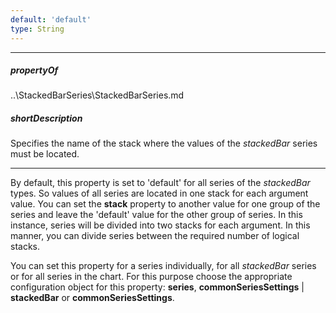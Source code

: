 ```yaml
---
default: 'default'
type: String
---
```

---
##### propertyOf
..\StackedBarSeries\StackedBarSeries.md

##### shortDescription
Specifies the name of the stack where the values of the _stackedBar_ series must be located.

---
By default, this property is set to 'default' for all series of the _stackedBar_ types. So values of all series are located in one stack for each argument value. You can set the **stack** property to another value for one group of the series and leave the 'default' value for the other group of series. In this instance, series will be divided into two stacks for each argument. In this manner, you can divide series between the required number of logical stacks.

You can set this property for a series individually, for all _stackedBar_ series or for all series in the chart. For this purpose choose the appropriate configuration object for this property: **series**, **commonSeriesSettings** | **stackedBar** or **commonSeriesSettings**.